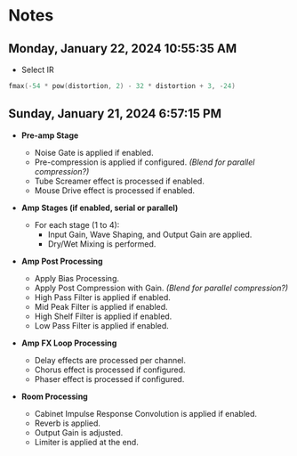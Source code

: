 # Notes

## Monday, January 22, 2024 10:55:35 AM

- Select IR

```C++
fmax(-54 * pow(distortion, 2) - 32 * distortion + 3, -24)
```

## Sunday, January 21, 2024 6:57:15 PM

- **Pre-amp Stage**
  - Noise Gate is applied if enabled.
  - Pre-compression is applied if configured. *(Blend for parallel compression?)*
  - Tube Screamer effect is processed if enabled.
  - Mouse Drive effect is processed if enabled.

- **Amp Stages (if enabled, serial or parallel)**
  - For each stage (1 to 4):
    - Input Gain, Wave Shaping, and Output Gain are applied.
    - Dry/Wet Mixing is performed.

- **Amp Post Processing**
  - Apply Bias Processing.
  - Apply Post Compression with Gain. *(Blend for parallel compression?)*
  - High Pass Filter is applied if enabled.
  - Mid Peak Filter is applied if enabled.
  - High Shelf Filter is applied if enabled.
  - Low Pass Filter is applied if enabled.

- **Amp FX Loop Processing**
  - Delay effects are processed per channel.
  - Chorus effect is processed if configured.
  - Phaser effect is processed if configured.

- **Room Processing**
  - Cabinet Impulse Response Convolution is applied if enabled.
  - Reverb is applied.
  - Output Gain is adjusted.
  - Limiter is applied at the end.